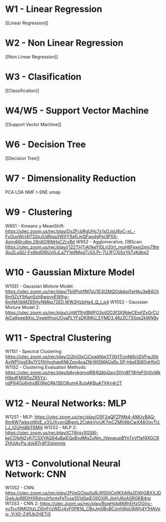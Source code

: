 # W1 - Linear Regression
[[Linear Regression]]

# W2 - Non Linear Regression
[[Non Linear Regression]]

# W3 - Clasification
[[Classification]]

# W4/W5 - Support Vector Machine
[[Support Vector Machine]]

# W6 - Decision Tree
[[Decision Tree]]

# W7 - Dimensionality Reduction
PCA
LDA
NMF
t-SNE
umap

# W9 - Clustering
W9S1 - Kmeans y MeanShift: https://utec.zoom.us/rec/play/DsZFcbRgUHc7x1sOJsU6yC-xt_-FvOuxWcl4l732pJUdNqa3WXY9afLmQFaodgPpi3PSS-4gm4j6ru9m.29n6O9jNHxCZrvRd
W9S2 - Agglomerative, DBScan:  https://utec.zoom.us/rec/play/r122THTiAl1keYl0Lrj20rI_muH6Fexej2mo79m4iu2LuQU-Fx6bd0I6UyGJLa7Y1e9MsgTUULPr-7U.1FCXjSxYkTvKdbe2

# W10 - Gaussian Mixture Model
W10S1 - Gaussian Mixture Model: https://utec.zoom.us/rec/play/Tb0PohfM7sU1E3t2MQOdpkpI1sHAu3e84Ch6m5ZcY9Aun5zh8wpyyEWjhp-6mNA1jbMZ65HvNMkp72ED.WW2HzbHg4_Q_l_p4
W10S2 - Gaussian Mixture Model 2: https://utec.zoom.us/rec/play/iJnW11fntBMPG3oljDD3f3XlRdeCEmfZxGrCUAjCa6pee8Xjo_VxwktfjnoUOyaPLYFsDKIMtU_5YMD3.46zZC73Sqs2kWN9v

# W11 - Spectral Clustering
W11S1 - Spectral Clustering: https://utec.zoom.us/rec/play/2i2hiOIxCiCswkNw3TIXHTcmNI6riiSVFwJ0trAxWPVpsE8s1Y01XHyohapKMrZpn4oaZNrWlSMAGsRx.SP-hbxEBi80qHfpO
W11S2 - Clustering Evaluation Methods: https://utec.zoom.us/rec/play/bAyykgnvqRB4QAbQsrc5lVn8F19HeF0h0vMkH9edFMW5zZR5Yz-ndP64Go6nhs8Ej9IeORk1SEO8um4.BJoAKBuA7XKn4r2T

# W12 - Neural Networks: MLP
W12S1 - MLP: https://utec.zoom.us/rec/play/O5F2qQFZPMk4-AMUyBAQ-6m9W7wbxzt9lzE_x33JXysnQBgmL2CqkkVjyUK7mCZMIl4IbCwX48OoyTU.LJ_iGUHsBbT6MIji
W12S2 - MLP 2: https://utec.zoom.us/rec/play/lC74lrsySGS6l-keCOfeNZyK7C5XYAQ64uBajEQeBydMgZuNm_IVenwupBYnTxVf1ef4XGCRZHUiAcPa.dzkR7r4P2lslmmIq

# W13 - Convolutional Neural Network: CNN
W13S2 - CNN: https://utec.zoom.us/rec/play/2fVpGCIsu0uRJ91DIjiCpfKXARa3DWjGBXXJDGwkJp99DlHXRdvyJrfsntxFeTcxa351dSajEOlIGXIR.JIxHJ6oASRGKB4rq
W13S3 - CNN 2: https://utec.zoom.us/rec/play/BswHpb868hEHzOGInc-vuTccf9MI2ttzLZI0nFrUWDJ4yF0P81A_CBxJm0BvBCznhWqU8Wh4Y1HAVqq-.YrX0-Z4fUk2HETiS